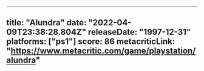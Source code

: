 
---
title: "Alundra"
date: "2022-04-09T23:38:28.804Z"
releaseDate: "1997-12-31"
platforms: ["ps1"]
score: 86
metacriticLink: "https://www.metacritic.com/game/playstation/alundra"
---
